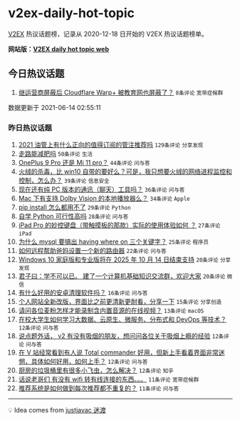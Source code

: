 # v2ex-daily-hot-topic

[V2EX](https://www.v2ex.com/) 热议话题榜，记录从 2020-12-18 日开始的 V2EX 热议话题榜单。

**网站版：[V2EX daily hot topic web](https://boojack.github.io/v2ex-daily-hot-topic-web/)**

## 今日热议话题

<!-- TODAY BEGIN -->

1. [继运营商屏蔽后 Cloudflare Warp+ 被教育网也屏蔽了？](https://www.v2ex.com/t/783276) `8条评论` `宽带症候群`

数据更新于 2021-06-14 02:55:11

<!-- TODAY END -->

### 昨日热议话题

<!-- YESTERDAY BEGIN -->

1. [2021 油管上有什么正向的值得订阅的管注推荐吗](https://www.v2ex.com/t/783183) `129条评论` `分享发现`
1. [走路能减肥吗](https://www.v2ex.com/t/783227) `50条评论` `生活`
1. [OnePlus 9 Pro 还是 Mi 11 pro？](https://www.v2ex.com/t/783185) `44条评论` `问与答`
1. [火绒的杀毒，比 win10 自带的要好么？可是，我只想要火绒的网络进程监控和控制，怎么办？](https://www.v2ex.com/t/783173) `39条评论` `信息安全`
1. [现在还有纯 PC 版本的通讯（聊天）工具吗？](https://www.v2ex.com/t/783242) `36条评论` `问与答`
1. [Mac 下有支持 Dolby Vision 的本地播放器么？](https://www.v2ex.com/t/783200) `34条评论` `Apple`
1. [pip install 怎么都用不了](https://www.v2ex.com/t/783219) `29条评论` `Python`
1. [自学 Python 可行性高吗](https://www.v2ex.com/t/783175) `28条评论` `问与答`
1. [iPad Pro 的妙控键盘（带触摸板的那款）实际的使用体验如何 ？](https://www.v2ex.com/t/783170) `27条评论` `iPad`
1. [为什么 mysql 要搞出 having where on 三个关键字？](https://www.v2ex.com/t/783215) `25条评论` `程序员`
1. [如何远程帮助爸妈设置一个新的路由器](https://www.v2ex.com/t/783237) `22条评论` `问与答`
1. [Windows 10 家庭版和专业版将在 2025 年 10 月 14 日结束支持](https://www.v2ex.com/t/783228) `20条评论` `分享发现`
1. [君子曰：学不可以已。 建了一个计算机基础知识交流群，欢迎大家](https://www.v2ex.com/t/783152) `20条评论` `微信`
1. [有什么好用的安卓清理软件吗？](https://www.v2ex.com/t/783231) `16条评论` `问与答`
1. [个人网站全新改版，界面比之前更清新更耐看，分享一下](https://www.v2ex.com/t/783230) `15条评论` `分享创造`
1. [请问各位麦粉怎样才能录制含内置音源的在线视频？](https://www.v2ex.com/t/783233) `13条评论` `macOS`
1. [在校大学生如何学习大数据、云原生、微服务、分布式和 DevOps 等技术？](https://www.v2ex.com/t/783217) `12条评论` `问与答`
1. [说点题外话， v2 有没有吸烟的朋友，想问问各位关于吸烟上瘾的经验](https://www.v2ex.com/t/783214) `12条评论` `问与答`
1. [在 V 站经常看到有人说 Total commander 好用，但新上手看着界面非常迷惘，具体如何好用，如何上手？](https://www.v2ex.com/t/783181) `12条评论` `问与答`
1. [厨房的垃圾桶里有很多小飞虫，怎么解决？](https://www.v2ex.com/t/783161) `12条评论` `知乎`
1. [话说老哥们 有没有 wifi 转有线连接的东西。。。](https://www.v2ex.com/t/783268) `11条评论` `宽带症候群`
1. [推荐系统是如何做到每次推荐都不重复的？](https://www.v2ex.com/t/783253) `11条评论` `问与答`

<!-- YESTERDAY END -->

---

💡 Idea comes from [justjavac 迷渡](https://github.com/justjavac/)
